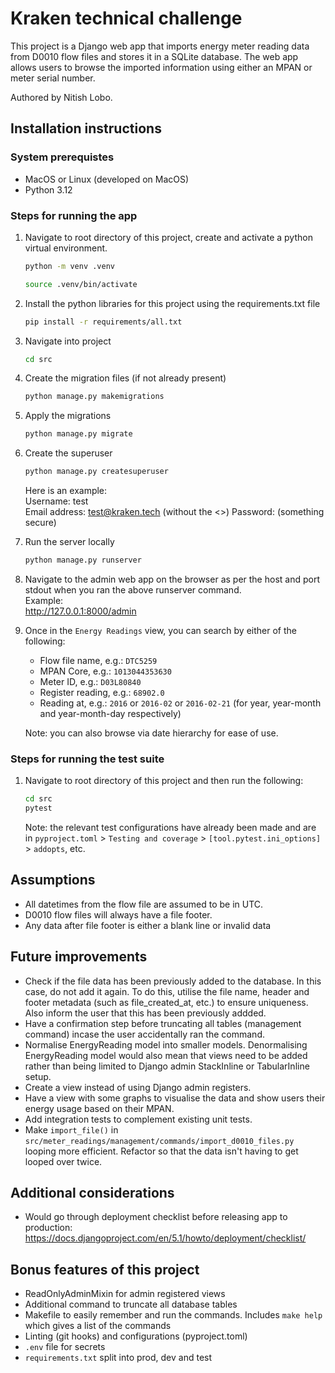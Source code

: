 # Kraken technical challenge

This project is a Django web app that imports energy meter reading data from D0010 flow files and stores it in a SQLite database. The web app allows users to browse the imported information using either an MPAN or meter serial number.

Authored by Nitish Lobo.

## Installation instructions

### System prerequistes

- MacOS or Linux (developed on MacOS)
- Python 3.12

### Steps for running the app

1. Navigate to root directory of this project, create and activate a python virtual environment.

    ```bash
    python -m venv .venv
    ```

    ```bash
    source .venv/bin/activate
    ```

2. Install the python libraries for this project using the requirements.txt file

    ```bash
    pip install -r requirements/all.txt
    ```

3. Navigate into project

    ```bash
    cd src
    ```

4. Create the migration files (if not already present)

   ```bash
   python manage.py makemigrations
   ```

5. Apply the migrations

    ```bash
    python manage.py migrate
    ```

6. Create the superuser

    ```bash
    python manage.py createsuperuser
    ```

    Here is an example:  
    Username: test  
    Email address: <test@kraken.tech>  (without the <>)
    Password: (something secure)  

7. Run the server locally

    ```bash
    python manage.py runserver
    ```

8. Navigate to the admin web app on the browser as per the host and port stdout when you ran the above runserver command.  
    Example:  
    <http://127.0.0.1:8000/admin>

9. Once in the `Energy Readings` view, you can search by either of the following:

    - Flow file name, e.g.: `DTC5259`
    - MPAN Core, e.g.: `1013044353630`
    - Meter ID, e.g.: `D03L80840`
    - Register reading, e.g.: `68902.0`
    - Reading at, e.g.: `2016` or `2016-02` or `2016-02-21` (for year, year-month and year-month-day respectively)

    Note: you can also browse via date hierarchy for ease of use.

### Steps for running the test suite

1. Navigate to root directory of this project and then run the following:

    ```bash
    cd src
    pytest
    ```

    Note: the relevant test configurations have already been made and are in `pyproject.toml` > `Testing and coverage` > `[tool.pytest.ini_options]` > `addopts`, etc.

## Assumptions

- All datetimes from the flow file are assumed to be in UTC.
- D0010 flow files will always have a file footer.
- Any data after file footer is either a blank line or invalid data

## Future improvements

- Check if the file data has been previously added to the database.
  In this case, do not add it again. To do this, utilise the file name, header and footer metadata (such as file_created_at, etc.) to ensure uniqueness.
  Also inform the user that this has been previously addded.
- Have a confirmation step before truncating all tables (management command) incase the user accidentally ran the command.
- Normalise EnergyReading model into smaller models. Denormalising EnergyReading model would also mean that views need to be added rather than being limited to Django admin StackInline or TabularInline setup.
- Create a view instead of using Django admin registers.
- Have a view with some graphs to visualise the data and show users their energy usage based on their MPAN.
- Add integration tests to complement existing unit tests.
- Make `import_file()` in `src/meter_readings/management/commands/import_d0010_files.py` looping more efficient. Refactor so that the data isn't having to get looped over twice.

## Additional considerations

- Would go through deployment checklist before releasing app to production:
  <https://docs.djangoproject.com/en/5.1/howto/deployment/checklist/>

## Bonus features of this project

- ReadOnlyAdminMixin for admin registered views
- Additional command to truncate all database tables
- Makefile to easily remember and run the commands. Includes `make help` which gives a list of the commands
- Linting (git hooks) and configurations (pyproject.toml)
- `.env` file for secrets
- `requirements.txt` split into prod, dev and test
